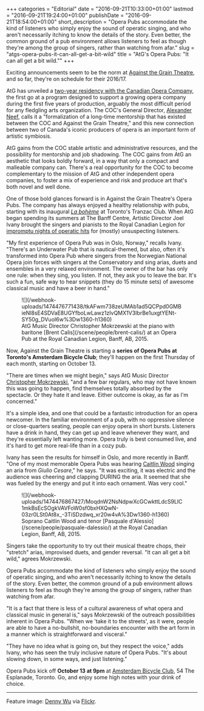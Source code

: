 +++
categories = "Editorial"
date = "2016-09-21T10:33:00+01:00"
lastmod = "2016-09-21T19:24:00+01:00"
publishDate = "2016-09-21T18:54:00+01:00"
short_description = "Opera Pubs accommodate the kind of listeners who simply enjoy the sound of operatic singing, and who aren't necessarily itching to know the details of the story. Even better, the common ground of a pub environment allows listeners to feel as though they're among the group of singers, rather than watching from afar."
slug = "atgs-opera-pubs-it-can-all-get-a-bit-wild"
title = "AtG&#039;s Opera Pubs: &quot;It can all get a bit wild.&quot;"
+++

Exciting announcements seem to be the norm at [Against the Grain Theatre](/scene/companies/against-the-grain-theatre/), and so far, they're on schedule for their 2016/17. 

AtG has unveiled a [two-year residency with the Canadian Opera Company](http://againstthegraintheatre.com/season-announcement-2016-2017/), the first go at a program designed to support a growing opera company during the first five years of production, arguably the most difficult period for any fledgling arts organization. The COC's General Director, [Alexander Neef](/alexander-neef-listening-to-music/), calls it a "formalization of a long-time mentorship that has existed between the COC and Against the Grain Theatre," and this new connection between two of Canada's iconic producers of opera is an important form of artistic symbiosis. 

AtG gains from the COC stable artistic and administrative resources, and the possibility for mentorship and job shadowing. The COC gains from AtG an aesthetic that looks boldly forward, in a way that only a compact and malleable company can. There's a real opportunity for the COC to become complementary to the mission of AtG and other independent opera companies, to foster a mix of experience and risk and produce art that's both novel and well done.

One of those bold glances forward is in Against the Grain Theatre's Opera Pubs. The company has always enjoyed a healthy relationship with pubs, starting with its inaugural [*La bohème*](http://againstthegraintheatre.com/la-boheme/) at Toronto's Tranzac Club. When AtG began spending its summers at The Banff Centre, Artistic Director Joel Ivany brought the singers and pianists to the Royal Canadian Legion for [impromptu nights of operatic hits](/opera-karaoke-night-2015/) for (mostly) unsuspecting listeners.

"My first experience of Opera Pub was in Oslo, Norway," recalls Ivany. "There's an Underwater Pub that is nautical-themed, but also, often it's transformed into Opera Pub where singers from the Norwegian National Opera join forces with singers at the Conservatory and sing arias, duets and ensembles in a very relaxed environment. The owner of the bar has only one rule: when they sing, you listen. If not, they ask you to leave the bar. It's such a fun, safe way to hear snippets (they do 15 minute sets) of awesome classical music and have a beer in hand."

<figure data-type="image">
![](/webhook-uploads/1474476771438/tkAFwm738zeUMAb1ad5QCPpd0GMBieNl8sE4SDVaE8UGYfboLwLawz1zIvQMX1V3IbrBe1uxgtYENt-SY50g_DVuoI6w%3Dw1360-h1360)<figcaption>AtG Music Director Christopher Mokrzewski at the piano with baritone [Brent Calis](/scene/people/brent-calis/) at an Opera Pub at the Royal Canadian Legion, Banff, AB, 2015.</figcaption>
</figure>

Now, Against the Grain Theatre is starting a **series of Opera Pubs at Toronto's Amsterdam Bicycle Club**; they'll happen on the first Thursday of each month, starting on October 13.

"There are times when we might begin," says AtG Music Director [Christopher Mokrzewski](/scene/people/christopher-mokrzewski/), "and a few bar regulars, who may not have known this was going to happen, find themselves totally absorbed by the spectacle. Or they hate it and leave. Either outcome is okay, as far as I'm concerned."

It's a simple idea, and one that could be a fantastic introduction for an opera newcomer. In the familiar environment of a pub, with no oppressive silence or close-quarters seating, people can enjoy opera in short bursts. Listeners have a drink in hand, they can get up and leave whenever they want, and they're essentially left wanting more. Opera truly is best consumed live, and it's hard to get more real-life than in a cozy pub.

Ivany has seen the results for himself in Oslo, and more recently in Banff. "One of my most memorable Opera Pubs was hearing [Caitlin Wood](/scene/people/caitlin-wood/) singing an aria from *Giulio Cesare*," he says. "It was exciting, it was electric and the audience was cheering and clapping DURING the aria. It seemed that she was fueled by the energy and put it into each ornament. Was very cool."

<figure data-type="image">
![](/webhook-uploads/1474476867427/MoqdnW2NsNdpwXcGCwkttLdcS9LlC1mkBsEcSOgkVAVFoW0sf0bxHXQwN-03zr0LSt0At8x_-3TiSDzdwq_xr20w4vA%3Dw1360-h1360)<figcaption>Soprano Caitlin Wood and tenor [Pasquale d'Alessio](/scene/people/pasquale-dalessio/) at the Royal Canadian Legion, Banff, AB, 2015.</figcaption>
</figure>

Singers take the opportunity to try out their musical theatre chops, their "stretch" arias, improvised duets, and gender reversal. "It can all get a bit wild," agrees Mokrzewski.

Opera Pubs accommodate the kind of listeners who simply enjoy the sound of operatic singing, and who aren't necessarily itching to know the details of the story. Even better, the common ground of a pub environment allows listeners to feel as though they're among the group of singers, rather than watching from afar.

"It is a fact that there is less of a cultural awareness of what opera and classical music in general is," says Mokrzewski of the outreach possibilities inherent in Opera Pubs. "When we 'take it to the streets', as it were, people are able to have a no-bullshit, no-boundaries encounter with the art form in a manner which is straightforward and visceral."

"They have no idea what is going on, but they respect the voice," adds Ivany, who has seen the truly inclusive nature of Opera Pubs. "It's about slowing down, in some ways, and just listening."

Opera Pubs kick off **October 13 at 9pm** at [Amsterdam Bicycle Club](http://www.abclub.ca/), 54 The Esplanade, Toronto. Go, and enjoy some high notes with your drink of choice. 

***
Feature image: [Denny Wu](https://www.flickr.com/photos/126610523@N04/16251352250/in/photolist-qL5qQs-pwMoUP-9dEabt-6HQqcG-egf1nw-4mWw9Z-oVFJyc-9vBq3d-5qZrBN-pwMs4p-q9EZVE-a4ffYs-qKj2uC-6bCj8y-8MnjDc-pfh6qD-qbTUi5-qLFCFy-5mLwVt-infzz9-8AgcPf-6RwrDs-5RqSCx-4VWFFL-6spaDo-91pQUG-2YiEVD-dbnUZy-74NmNc-6TxLDW-S8DyU-9qvCSa-5uHqe1-7XXLUG-qWbnJN-7emecz-7kcdjT-pfhNko-n7gWvJ-nkU5HL-pfi9YM-oQBxR2-dSmWXE-94JiFu-byynuG-fPUARH-smm36-E3Hyyv-6rQW4j-nFwv1Z) via [Flickr](https://creativecommons.org/licenses/by-nc-sa/2.0/).

